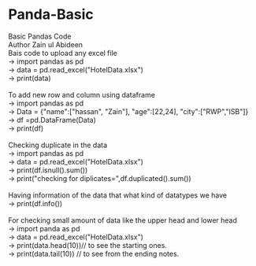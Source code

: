 # Panda-Basic
Basic Pandas Code
<br>
Author Zain ul Abideen
<br>
Bais code to upload any excel file
<br>
 ->   import pandas as pd
 <br>
 ->  data = pd.read_excel("HotelData.xlsx")
 <br>
 ->   print(data)
 <br>
 <br>
To add new row and column using dataframe
<br>
 ->   import pandas as pd
 <br>
 ->    Data = {"name":["hassan", "Zain"],
               "age":[22,24],
               "city":["RWP","ISB"]}
               <br>
 ->   df =pd.DataFrame(Data)
 <br>
 ->   print(df)
 <br>
 <br>
Checking duplicate in the data
<br>
->   import pandas as pd
<br>
 ->  data = pd.read_excel("HotelData.xlsx")
 <br>
 ->  print(df.isnull().sum())
 <br>
 ->  print("checking for diplicates=",df.duplicated().sum())
 <br>
 <br>
Having information of the data that what kind of datatypes we have
<br>
 -> print(df.info())
<br>
<br>
 For checking small amount of data like the upper head and lower head
 <br>
 -> import panda as pd
 <br>
 -> data = pd.read_excel("HotelData.xlsx")
 <br>
 -> print(data.head(10))// to see the starting ones.
 <br>
 -> print(data.tail(10)) // to see from the ending notes.
 <br>
